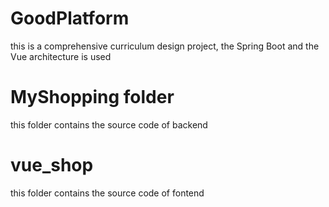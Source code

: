 # GoodPlatform
this is a comprehensive curriculum design project, the Spring Boot and the Vue architecture is used
# MyShopping folder
this folder contains the source code of backend
# vue_shop
this folder contains the source code of fontend
